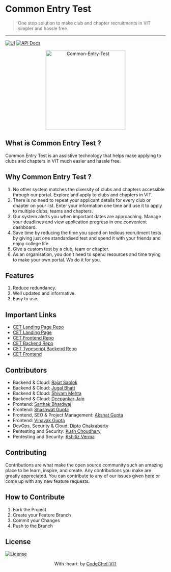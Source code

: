 # Common Entry Test

> <Subtitle>
> One stop solution to make club and chapter recruitments in VIT simpler and hassle free.

---
[![UI ](https://img.shields.io/badge/User%20Interface-Link%20to%20UI-orange?style=flat-square&logo=appveyor)](https://cet.codechefvit.com) [![API Docs ](https://img.shields.io/badge/API%20Docs-View%20Here-orange?style=flat-square&logo=appveyor)](https://documenter.getpostman.com/view/12931122/TVmPAxAf)

<p align="center">
<img src="https://i.ibb.co/VppxmWZ/cet.png" alt="Common-Entry-Test" width="250px"/>
</p>

## What is Common Entry Test ?
Common Entry Test is an assistive technology that helps make applying to clubs and chapters in VIT much easier and hassle free.

## Why Common Entry Test ?
1. No other system matches the diversity of clubs and chapters accessible through our portal. Explore and apply to clubs and chapters in VIT.
2. There is no need to repeat your applicant details for every club or chapter on your list. Enter your information one time and use it to apply to multiple clubs, teams and chapters.
3. Our system alerts you when important dates are approaching. Manage your deadlines and view application progress in one convenient dashboard.
4. Save time by reducing the time you spend on tedious recruitment tests by giving just one standardised test and spend it with your friends and enjoy college life.
5. Give a custom test by a club, team or chapter.
6. As an organisation, you don't need to spend resources and time trying to make your own portal. We do it for you.

## Features
1. Reduce redundancy.
2. Well updated and informative.
3. Easy to use.

## Important Links
- [CET Landing Page Repo](https://github.com/CodeChefVIT/Common-Entry-Test)
- [CET Landing Page](https://cet.codechefvit.com)
- [CET Frontend Repo](https://github.com/CodeChefVIT/cetFrontend)
- [CET Backend Repo](https://github.com/CodeChefVIT/cetBackend)
- [CET Typescript Backend Repo](https://github.com/CodeChefVIT/CET-Backend-Typescript)
- [CET Frontend](https://cet-portal.codechefvit.com) 

## Contributors
- Backend & Cloud: <a href="https://github.com/RajatSablok">Rajat Sablok</a>
- Backend & Cloud: <a href="https://github.com/jugaldb">Jugal Bhatt</a>
- Backend & Cloud: <a href="https://github.com/N0v0cain3">Shivam Mehta</a>
- Backend & Cloud: <a href="https://github.com/decipher07">Deepankar Jain</a>
- Frontend: <a href="https://github.com/Sarthakbh321">Sarthak Bhardwaj</a>
- Frontend: <a href="https://github.com/shashtag">Shashwat Gupta</a>
- Frontend, SEO & Project Management: <a href="https://github.com/akshatvg">Akshat Gupta</a>
- Frontend: <a href="https://github.com/gvinayakgupta">Vinayak Gupta</a>
- DevOps, Security & Cloud: <a href="https://github.com/diptochakrabarty">Dipto Chakrabarty</a>
- Pentesting and Security: <a href="https://github.com/1UC1F3R616">Kush Choudhary</a>
- Pentesting and Security: <a href="https://github.com/Kshitizv05">Kshitiz Verma</a>

## Contributing
Contributions are what make the open source community such an amazing place to be learn, inspire, and create. Any contributions you make are greatly appreciated. You can contribute to any of our issues given [here](https://github.com/CodeChefVIT/Common-Entry-Test/issues) or come up with any new feature requests.

## How to Contribute
1. Fork the Project
2. Create your Feature Branch 
3. Commit your Changes 
4. Push to the Branch 

## License
[![License](http://img.shields.io/:license-mit-blue.svg?style=flat-square)](http://badges.mit-license.org)

<p align="center">
	With :heart: by <a href="https://www.codechefvit.com" target="_blank">CodeChef-VIT</a>
</p>
